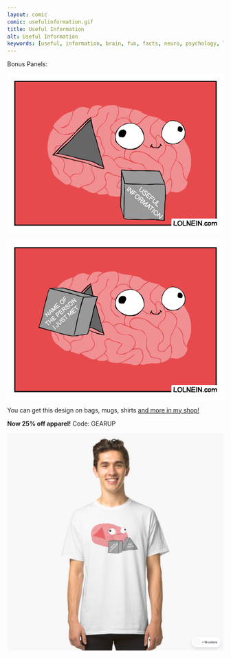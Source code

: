 ```yaml
---
layout: comic
comic: usefulinformation.gif
title: Useful Information
alt: Useful Information
keywords: [useful, information, brain, fun, facts, neuro, psychology, learning, studying, concentration]
---
```


Bonus Panels:

![Useful Information Bonus](/images/usefulinformation_bonus.gif)

![Useful Information Bonus 2](/images/usefulinformation_name.gif)


You can get this design on bags, mugs, shirts [and more in my shop!](https://www.redbubble.com/people/lolnein/works/38770548-useful-information?asc=u&p=classic-tee)

<b> Now 25% off apparel!</b> Code: GEARUP

[![Useful Information Shirt](/images/usefulinformation_shirt2.png)](https://www.redbubble.com/people/lolnein/works/38770548-useful-information?asc=u&p=classic-tee)